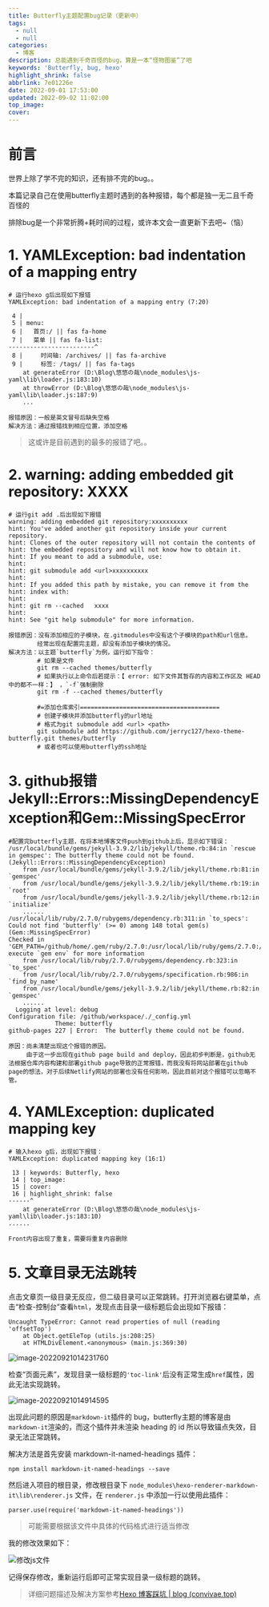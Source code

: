 ```yaml
---
title: Butterfly主题配置bug记录（更新中）
tags:
  - null
  - null
categories:
  - 博客
description: 总能遇到千奇百怪的bug，算是一本“怪物图鉴”了吧
keywords: 'Butterfly, bug, hexo'
highlight_shrink: false
abbrlink: 7e01226e
date: 2022-09-01 17:53:00
updated: 2022-09-02 11:02:00
top_image:
cover:
---
```

# 前言
世界上除了学不完的知识，还有排不完的bug。。

本篇记录自己在使用butterfly主题时遇到的各种报错，每个都是独一无二且千奇百怪的

排除bug是一个非常折腾+耗时间的过程，或许本文会一直更新下去吧~（恼）

# 1. YAMLException: bad indentation of a mapping entry 
```报错示例
# 运行hexo g后出现如下报错
YAMLException: bad indentation of a mapping entry (7:20)

 4 |
 5 | menu:
 6 |   首页:/ || fas fa-home
 7 |   菜单 || fas fa-list:
------------------------^
 8 |     时间轴: /archives/ || fas fa-archive
 9 |     标签: /tags/ || fas fa-tags
    at generateError (D:\Blog\悠悠の哉\node_modules\js-yaml\lib\loader.js:183:10)
    at throwError (D:\Blog\悠悠の哉\node_modules\js-yaml\lib\loader.js:187:9)
    ...
```

```原因&解决方法
报错原因：一般是英文冒号后缺失空格
解决方法：通过报错找到相应位置，添加空格
```
> 这或许是目前遇到的最多的报错了吧。。

# 2. warning: adding embedded git repository: XXXX

```报错示例
# 运行git add .后出现如下报错
warning: adding embedded git repository:xxxxxxxxxx
hint: You've added another git repository inside your current repository.
hint: Clones of the outer repository will not contain the contents of
hint: the embedded repository and will not know how to obtain it.
hint: If you meant to add a submodule, use:
hint:
hint: git submodule add <url>xxxxxxxxxx
hint:
hint: If you added this path by mistake, you can remove it from the
hint: index with:
hint:
hint: git rm --cached   xxxx
hint:
hint: See "git help submodule" for more information.
```

```原因&解决方法
报错原因：没有添加相应的子模块，在.gitmodules中没有这个子模块的path和url信息。
        经常出现在配置完主题，却没有添加子模块的情况。
解决方法：以主题`butterfly`为例，运行如下指令：
        # 如果是文件
        git rm --cached themes/butterfly
        # 如果执行以上命令后若提示：【 error: 如下文件其暂存的内容和工作区及 HEAD 中的都不一样：】 ，`-f`强制删除
        git rm -f --cached themes/butterfly

		#=添加仓库索引=======================================
		# 创建子模块并添加butterfly的url地址
		# 格式为git submodule add <url> <path>
		git submodule add https://github.com/jerryc127/hexo-theme-butterfly.git themes/butterfly
		# 或者也可以使用butterfly的ssh地址
```

# 3. github报错Jekyll::Errors::MissingDependencyException和Gem::MissingSpecError

```报错示例
#配置完butterfly主题，在将本地博客文件push到github上后，显示如下错误：
/usr/local/bundle/gems/jekyll-3.9.2/lib/jekyll/theme.rb:84:in `rescue in gemspec': The butterfly theme could not be found. (Jekyll::Errors::MissingDependencyException)
	from /usr/local/bundle/gems/jekyll-3.9.2/lib/jekyll/theme.rb:81:in `gemspec'
	from /usr/local/bundle/gems/jekyll-3.9.2/lib/jekyll/theme.rb:19:in `root'
	from /usr/local/bundle/gems/jekyll-3.9.2/lib/jekyll/theme.rb:12:in `initialize'
    ......
/usr/local/lib/ruby/2.7.0/rubygems/dependency.rb:311:in `to_specs': Could not find 'butterfly' (>= 0) among 148 total gem(s) (Gem::MissingSpecError)
Checked in 'GEM_PATH=/github/home/.gem/ruby/2.7.0:/usr/local/lib/ruby/gems/2.7.0:/usr/local/bundle', execute `gem env` for more information
	from /usr/local/lib/ruby/2.7.0/rubygems/dependency.rb:323:in `to_spec'
	from /usr/local/lib/ruby/2.7.0/rubygems/specification.rb:986:in `find_by_name'
	from /usr/local/bundle/gems/jekyll-3.9.2/lib/jekyll/theme.rb:82:in `gemspec'
    ......
  Logging at level: debug
Configuration file: /github/workspace/./_config.yml
             Theme: butterfly
github-pages 227 | Error:  The butterfly theme could not be found.
```

```原因&解决方法
原因：尚未清楚出现这个报错的原因。
     由于这一步出现在github page build and deploy，因此初步判断是，github无法根据仓库内容构建和部署github page导致的正常报错，而我没有将网站部署在github page的想法，对于后续Netlify网站的部署也没有任何影响，因此目前对这个报错可以忽略不管。
```

# 4. YAMLException: duplicated mapping key

```报错示例
# 输入hexo g后，出现如下报错：
YAMLException: duplicated mapping key (16:1)

 13 | keywords: Butterfly, hexo
 14 | top_image:
 15 | cover:
 16 | highlight_shrink: false
------^
    at generateError (D:\Blog\悠悠の哉\node_modules\js-yaml\lib\loader.js:183:10)
......
```

```原因&解决方法
Front内容出现了重复，需要将重复内容删除
```

# 5. 文章目录无法跳转

点击文章页一级目录无反应，但二级目录可以正常跳转。打开浏览器右键菜单，点击“检查-控制台”查看`html`，发现点击目录一级标题后会出现如下报错：

```
Uncaught TypeError: Cannot read properties of null (reading 'offsetTop')
    at Object.getEleTop (utils.js:208:25)
    at HTMLDivElement.<anonymous> (main.js:369:30)
```


![image-20220921014231760](https://mikepicture.oss-cn-chengdu.aliyuncs.com/picture/image-20220921014231760.png)

检查“页面元素”，发现目录一级标题的`'toc-link'`后没有正常生成`href`属性，因此无法实现跳转。

![image-20220921014914595](https://mikepicture.oss-cn-chengdu.aliyuncs.com/picture/image-20220921014914595.png)

出现此问题的原因是`markdown-it`插件的 bug，butterfly主题的博客是由`markdown-it`渲染的，而这个插件并未渲染 heading 的 id 所以导致锚点失效，目录无法正常跳转。

解决方法是首先安装 markdown-it-named-headings 插件：

```
npm install markdown-it-named-headings --save
```

然后进入项目的根目录，修改根目录下 `node_modules\hexo-renderer-markdown-it\lib\renderer.js` 文件，在 `renderer.js` 中添加一行以使用此插件：

```
parser.use(require('markdown-it-named-headings'))
```

> 可能需要根据该文件中具体的代码格式进行适当修改

我的修改效果如下：

![修改js文件](https://mikepicture.oss-cn-chengdu.aliyuncs.com/picture/%E4%BF%AE%E6%94%B9js%E6%96%87%E4%BB%B6.png)

记得保存修改，重新运行后即可正常实现目录一级标题的跳转。

> 详细问题描述及解决方案参考[Hexo 博客踩坑 | blog (convivae.top)](https://convivae.top/posts/hexo-bo-ke-cai-keng/)

